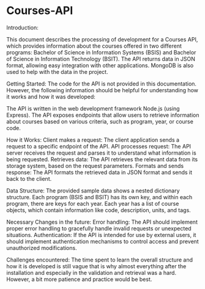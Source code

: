 # Courses-API
Introduction:

This document describes the processing of development for a Courses API, which provides information about the courses offered in two different programs: Bachelor of Science in Information Systems (BSIS) and Bachelor of Science in Information Technology (BSIT). The API returns data in JSON format, allowing easy integration with other applications. MongoDB is also used to help with the data in the project. 

Getting Started:
The code for the API is not provided in this documentation. However, the following information should be helpful for understanding how it works and how it was developed:

The API is written in the web development framework Node.js (using Express).
The API exposes endpoints that allow users to retrieve information about courses based on various criteria, such as program, year, or course code.

How it Works:
Client makes a request: The client application sends a request to a specific endpoint of the API.
API processes request: The API server receives the request and parses it to understand what information is being requested.
Retrieves data: The API retrieves the relevant data from its storage system, based on the request parameters.
Formats and sends response: The API formats the retrieved data in JSON format and sends it back to the client.

Data Structure:
The provided sample data shows a nested dictionary structure. Each program (BSIS and BSIT) has its own key, and within each program, there are keys for each year. Each year has a list of course objects, which contain information like code, description, units, and tags.

Necessary Changes in the future:
Error handling: The API should implement proper error handling to gracefully handle invalid requests or unexpected situations.
Authentication: If the API is intended for use by external users, it should implement authentication mechanisms to control access and prevent unauthorized modifications.

Challenges encountered:
The time spent to learn the overall structure and how it is developed is still vague that is why almost everything after the installation and especially in the validation and retrieval was a hard. However, a bit more patience and practice would be best.

